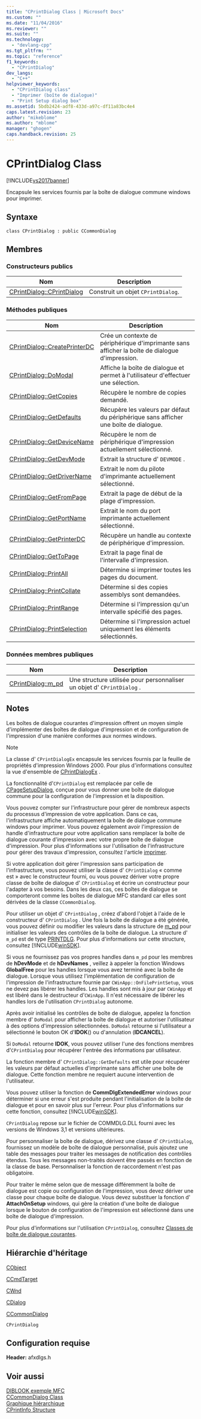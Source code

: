 ```yaml
---
title: "CPrintDialog Class | Microsoft Docs"
ms.custom: ""
ms.date: "11/04/2016"
ms.reviewer: ""
ms.suite: ""
ms.technology: 
  - "devlang-cpp"
ms.tgt_pltfrm: ""
ms.topic: "reference"
f1_keywords: 
  - "CPrintDialog"
dev_langs: 
  - "C++"
helpviewer_keywords: 
  - "CPrintDialog class"
  - "Imprimer (boîte de dialogue)"
  - "Print Setup dialog box"
ms.assetid: 5bdb2424-adf8-433d-a97c-df11a83bc4e4
caps.latest.revision: 23
author: "mikeblome"
ms.author: "mblome"
manager: "ghogen"
caps.handback.revision: 25
---
```

# CPrintDialog Class
[!INCLUDE[vs2017banner](../../assembler/inline/includes/vs2017banner.md)]

Encapsule les services fournis par la boîte de dialogue commune windows pour imprimer.  
  
## Syntaxe  
  
```  
class CPrintDialog : public CCommonDialog  
```  
  
## Membres  
  
### Constructeurs publics  
  
|Nom|Description|  
|---------|-----------------|  
|[CPrintDialog::CPrintDialog](../Topic/CPrintDialog::CPrintDialog.md)|Construit un objet `CPrintDialog`.|  
  
### Méthodes publiques  
  
|Nom|Description|  
|---------|-----------------|  
|[CPrintDialog::CreatePrinterDC](../Topic/CPrintDialog::CreatePrinterDC.md)|Crée un contexte de périphérique d'imprimante sans afficher la boîte de dialogue d'impression.|  
|[CPrintDialog::DoModal](../Topic/CPrintDialog::DoModal.md)|Affiche la boîte de dialogue et permet à l'utilisateur d'effectuer une sélection.|  
|[CPrintDialog::GetCopies](../Topic/CPrintDialog::GetCopies.md)|Récupère le nombre de copies demandé.|  
|[CPrintDialog::GetDefaults](../Topic/CPrintDialog::GetDefaults.md)|Récupère les valeurs par défaut du périphérique sans afficher une boîte de dialogue.|  
|[CPrintDialog::GetDeviceName](../Topic/CPrintDialog::GetDeviceName.md)|Récupère le nom de périphérique d'impression actuellement sélectionné.|  
|[CPrintDialog::GetDevMode](../Topic/CPrintDialog::GetDevMode.md)|Extrait la structure d' `DEVMODE` .|  
|[CPrintDialog::GetDriverName](../Topic/CPrintDialog::GetDriverName.md)|Extrait le nom du pilote d'imprimante actuellement sélectionné.|  
|[CPrintDialog::GetFromPage](../Topic/CPrintDialog::GetFromPage.md)|Extrait la page de début de la plage d'impression.|  
|[CPrintDialog::GetPortName](../Topic/CPrintDialog::GetPortName.md)|Extrait le nom du port imprimante actuellement sélectionné.|  
|[CPrintDialog::GetPrinterDC](../Topic/CPrintDialog::GetPrinterDC.md)|Récupère un handle au contexte de périphérique d'impression.|  
|[CPrintDialog::GetToPage](../Topic/CPrintDialog::GetToPage.md)|Extrait la page final de l'intervalle d'impression.|  
|[CPrintDialog::PrintAll](../Topic/CPrintDialog::PrintAll.md)|Détermine si imprimer toutes les pages du document.|  
|[CPrintDialog::PrintCollate](../Topic/CPrintDialog::PrintCollate.md)|Détermine si des copies assemblys sont demandées.|  
|[CPrintDialog::PrintRange](../Topic/CPrintDialog::PrintRange.md)|Détermine si l'impression qu'un intervalle spécifié des pages.|  
|[CPrintDialog::PrintSelection](../Topic/CPrintDialog::PrintSelection.md)|Détermine si l'impression actuel uniquement les éléments sélectionnés.|  
  
### Données membres publiques  
  
|Nom|Description|  
|---------|-----------------|  
|[CPrintDialog::m\_pd](../Topic/CPrintDialog::m_pd.md)|Une structure utilisée pour personnaliser un objet d' `CPrintDialog` .|  
  
## Notes  
 Les boîtes de dialogue courantes d'impression offrent un moyen simple d'implémenter des boîtes de dialogue d'impression et de configuration de l'impression d'une manière conformes aux normes windows.  
  
> [!NOTE]
>  La classe d' `CPrintDialogEx` encapsule les services fournis par la feuille de propriétés d'impression Windows 2000.  Pour plus d'informations consultez la vue d'ensemble de [CPrintDialogEx](../../mfc/reference/cprintdialogex-class.md) .  
  
 La fonctionnalité d'`CPrintDialog` est remplacée par celle de [CPageSetupDialog](../../mfc/reference/cpagesetupdialog-class.md), conçue pour vous donner une boîte de dialogue commune pour la configuration de l'impression et la disposition.  
  
 Vous pouvez compter sur l'infrastructure pour gérer de nombreux aspects du processus d'impression de votre application.  Dans ce cas, l'infrastructure affiche automatiquement la boîte de dialogue commune windows pour imprimer.  Vous pouvez également avoir l'impression de handle d'infrastructure pour votre application sans remplacer la boîte de dialogue courante d'impression avec votre propre boîte de dialogue d'impression.  Pour plus d'informations sur l'utilisation de l'infrastructure pour gérer des travaux d'impression, consultez l'article [imprimer](../../mfc/printing.md).  
  
 Si votre application doit gérer l'impression sans participation de l'infrastructure, vous pouvez utiliser la classe d' `CPrintDialog` « comme est » avec le constructeur fourni, ou vous pouvez dériver votre propre classe de boîte de dialogue d' `CPrintDialog` et écrire un constructeur pour l'adapter à vos besoins.  Dans les deux cas, ces boîtes de dialogue se comporteront comme les boîtes de dialogue MFC standard car elles sont dérivées de la classe `CCommonDialog`.  
  
 Pour utiliser un objet d' `CPrintDialog` , créez d'abord l'objet à l'aide de le constructeur d' `CPrintDialog` .  Une fois la boîte de dialogue a été générée, vous pouvez définir ou modifier les valeurs dans la structure de [m\_pd](../Topic/CPrintDialog::m_pd.md) pour initialiser les valeurs des contrôles de la boîte de dialogue.  La structure d' `m_pd` est de type [PRINTDLG](http://msdn.microsoft.com/library/windows/desktop/ms646843).  Pour plus d'informations sur cette structure, consultez [!INCLUDE[winSDK](../../atl/includes/winsdk_md.md)].  
  
 Si vous ne fournissez pas vos propres handles dans `m_pd` pour les membres de **hDevMode** et de **hDevNames** , veillez à appeler la fonction Windows **GlobalFree** pour les handles lorsque vous avez terminé avec la boîte de dialogue.  Lorsque vous utilisez l'implémentation de configuration de l'impression de l'infrastructure fournie par `CWinApp::OnFilePrintSetup`, vous ne devez pas libérer les handles.  Les handles sont mis à jour par `CWinApp` et est libéré dans le destructeur d'`CWinApp`.  Il n'est nécessaire de libérer les handles lors de l'utilisation `CPrintDialog` autonome.  
  
 Après avoir initialisé les contrôles de boîte de dialogue, appelez la fonction membre d' `DoModal` pour afficher la boîte de dialogue et autoriser l'utilisateur à des options d'impression sélectionnées.  `DoModal` retourne si l'utilisateur a sélectionné le bouton OK d'**IDOK**\(\) ou d'annulation \(**IDCANCEL**\).  
  
 Si `DoModal` retourne **IDOK**, vous pouvez utiliser l'une des fonctions membres d'`CPrintDialog` pour récupérer l'entrée des informations par utilisateur.  
  
 La fonction membre d' `CPrintDialog::GetDefaults` est utile pour récupérer les valeurs par défaut actuelles d'imprimante sans afficher une boîte de dialogue.  Cette fonction membre ne requiert aucune intervention de l'utilisateur.  
  
 Vous pouvez utiliser la fonction de **CommDlgExtendedError** windows pour déterminer si une erreur s'est produite pendant l'initialisation de la boîte de dialogue et pour en savoir plus sur l'erreur.  Pour plus d'informations sur cette fonction, consultez [!INCLUDE[winSDK](../../atl/includes/winsdk_md.md)].  
  
 `CPrintDialog` repose sur le fichier de COMMDLG.DLL fourni avec les versions de Windows 3,1 et versions ultérieures.  
  
 Pour personnaliser la boîte de dialogue, dérivez une classe d' `CPrintDialog`, fournissez un modèle de boîte de dialogue personnalisé, puis ajoutez une table des messages pour traiter les messages de notification des contrôles étendus.  Tous les messages non\-traités doivent être passés en fonction de la classe de base.  Personnaliser la fonction de raccordement n'est pas obligatoire.  
  
 Pour traiter le même selon que de message différemment la boîte de dialogue est copie ou configuration de l'impression, vous devez dériver une classe pour chaque boîte de dialogue.  Vous devez substituer la fonction d' **AttachOnSetup** windows, qui gère la création d'une boîte de dialogue lorsque le bouton de configuration de l'impression est sélectionné dans une boîte de dialogue d'impression.  
  
 Pour plus d'informations sur l'utilisation `CPrintDialog`, consultez [Classes de boîte de dialogue courantes](../../mfc/common-dialog-classes.md).  
  
## Hiérarchie d'héritage  
 [CObject](../../mfc/reference/cobject-class.md)  
  
 [CCmdTarget](../../mfc/reference/ccmdtarget-class.md)  
  
 [CWnd](../../mfc/reference/cwnd-class.md)  
  
 [CDialog](../../mfc/reference/cdialog-class.md)  
  
 [CCommonDialog](../../mfc/reference/ccommondialog-class.md)  
  
 `CPrintDialog`  
  
## Configuration requise  
 **Header:** afxdlgs.h  
  
## Voir aussi  
 [DIBLOOK exemple MFC](../../top/visual-cpp-samples.md)   
 [CCommonDialog Class](../../mfc/reference/ccommondialog-class.md)   
 [Graphique hiérarchique](../../mfc/hierarchy-chart.md)   
 [CPrintInfo Structure](../../mfc/reference/cprintinfo-structure.md)